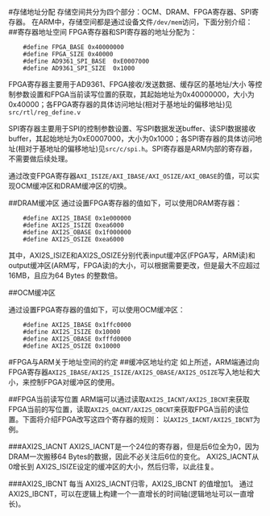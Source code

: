 #存储地址分配
存储空间共分为四个部分：OCM、DRAM、FPGA寄存器、SPI寄存器。
在ARM中，存储空间都是通过设备文件`/dev/mem`访问，下面分别介绍：
##寄存器地址空间
FPGA寄存器和SPI寄存器的地址分配为：

		#define FPGA_BASE 0x40000000
		#define FPGA_SIZE 0x40000
		#define AD9361_SPI_BASE  0xE0007000
		#define AD9361_SPI_SIZE  0x1000

FPGA寄存器主要用于AD9361、FPGA接收/发送数据、缓存区的基地址/大小 等控制参数设置和FPGA当前读写位置的获取，其起始地址为0x40000000，大小为 0x40000；各FPGA寄存器的具体访问地址(相对于基地址的偏移地址)见`src/rtl/reg_define.v`

SPI寄存器主要用于SPI的控制参数设置、写SPI数据发送buffer、读SPI数据接收buffer，其起始地址为0xE0007000，大小为0x1000；各SPI寄存器的具体访问地址(相对于基地址的偏移地址)见`src/c/spi.h`。SPI寄存器是ARM内部的寄存器，不需要做后续处理。

通过改变FPGA寄存器`AXI_ISIZE/AXI_IBASE/AXI_OSIZE/AXI_OBASE`的值，可以实现OCM缓冲区和DRAM缓冲区的切换。

##DRAM缓冲区
通过设置FPGA寄存器的值如下，可以使用DRAM寄存器：

		#define AXI2S_IBASE 0x1e000000
		#define AXI2S_ISIZE 0xea6000
		#define AXI2S_OBASE 0x1f000000
		#define AXI2S_OSIZE 0xea6000
其中，AXI2S_ISIZE和AXI2S_OSIZE分别代表input缓冲区(FPGA写，ARM读)和output缓冲区(ARM写，FPGA读)的大小，可以根据需要更改，但是最大不应超过16MB，且应为64 Bytes 的整数倍。

##OCM缓冲区

通过设置FPGA寄存器的值如下，可以使用OCM缓冲区：

		#define AXI2S_IBASE 0x1ffc0000
		#define AXI2S_ISIZE 0x10000
		#define AXI2S_OBASE 0xfffd0000
		#define AXI2S_OSIZE 0x10000

#FPGA与ARM关于地址空间的约定
##缓冲区地址约定
如上所述，ARM端通过向FPGA寄存器`AXI2S_IBASE/AXI2S_ISIZE/AXI2S_OBASE/AXI2S_OSIZE`写入地址和大小，来控制FPGA对缓冲区的使用。

##FPGA当前读写位置
ARM端可以通过读取`AXI2S_IACNT/AXI2S_IBCNT`来获取FPGA当前的写位置，读取`AXI2S_OACNT/AXI2S_OBCNT`来获取FPGA当前的读位置。下面将介绍FPGA改写这四个寄存器的规则：
以`AXI2S_IACNT/AXI2S_IBCNT`为例。

###AXI2S_IACNT
AXI2S_IACNT是一个24位的寄存器，但是后6位全为0，因为DRAM一次搬移64 Bytes的数据，因此不必关注后6位的变化。
AXI2S_IACNT从0增长到 AXI2S_ISIZE设定的缓冲区的大小，然后归零，以此往复。

###AXI2S_IBCNT
每当 AXI2S_IACNT归零，AXI2S_IBCNT 的值增加1。
通过 AXI2S_IBCNT，可以在逻辑上构建一个一直增长的时间轴(逻辑地址可以一直增长)。

